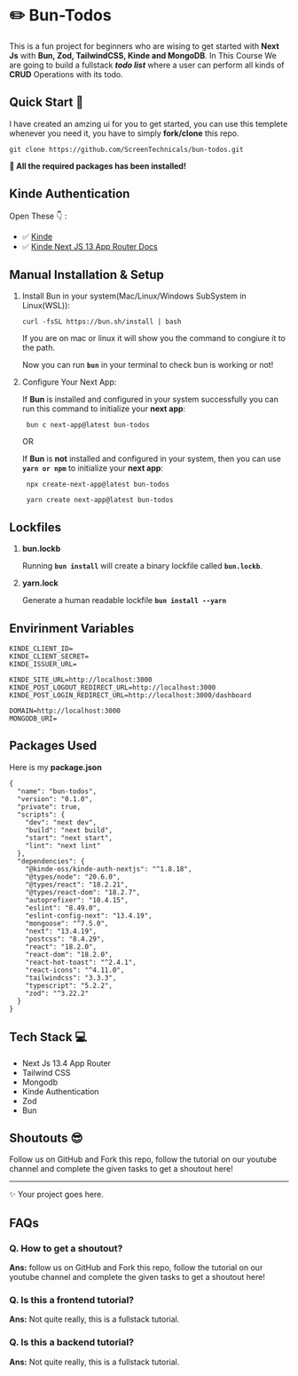 # ✏️ Bun-Todos

This is a fun project for beginners who are wising to get started with **Next Js** with **Bun, Zod, TailwindCSS, Kinde and MongoDB**. In This Course We are going to build a fullstack **_todo list_** where a user can perform all kinds of **CRUD** Operations with its todo.

## Quick Start 🚀

I have created an amzing ui for you to get started, you can use this templete whenever you need it, you have to simply **fork/clone** this repo.

```
git clone https://github.com/ScreenTechnicals/bun-todos.git
```

**🍁 All the required packages has been installed!**

## Kinde Authentication

Open These 👇 :

- ✅ [Kinde](https://kinde.com/docs/developer-tools/nextjs-sdk)
- ✅ [Kinde Next JS 13 App Router Docs](https://kinde.com/docs/developer-tools/nextjs-sdk)

## Manual Installation & Setup

1. Install Bun in your system(Mac/Linux/Windows SubSystem in Linux(WSL)):

   ```
   curl -fsSL https://bun.sh/install | bash
   ```

   If you are on mac or linux it will show you the command to congiure it to the path.

   Now you can run **`bun`** in your terminal to check bun is working or not!

2. Configure Your Next App:

   If **Bun** is installed and configured in your system successfully you can run this command to initialize your **next app**:

   ```
    bun c next-app@latest bun-todos
   ```

   OR

   If **Bun** is **not** installed and configured in your system, then you can use **`yarn or npm`** to initialize your **next app**:

   ```
    npx create-next-app@latest bun-todos
   ```

   ```
    yarn create next-app@latest bun-todos
   ```

## Lockfiles

1. **bun.lockb**

   Running **`bun install`** will create a binary lockfile called **`bun.lockb`**.

2. **yarn.lock**

   Generate a human readable lockfile **`bun install --yarn`**

## Envirinment Variables

```
KINDE_CLIENT_ID=
KINDE_CLIENT_SECRET=
KINDE_ISSUER_URL=

KINDE_SITE_URL=http://localhost:3000
KINDE_POST_LOGOUT_REDIRECT_URL=http://localhost:3000
KINDE_POST_LOGIN_REDIRECT_URL=http://localhost:3000/dashboard

DOMAIN=http://localhost:3000
MONGODB_URI=
```

## Packages Used

Here is my **package.json**

```
{
  "name": "bun-todos",
  "version": "0.1.0",
  "private": true,
  "scripts": {
    "dev": "next dev",
    "build": "next build",
    "start": "next start",
    "lint": "next lint"
  },
  "dependencies": {
    "@kinde-oss/kinde-auth-nextjs": "^1.8.18",
    "@types/node": "20.6.0",
    "@types/react": "18.2.21",
    "@types/react-dom": "18.2.7",
    "autoprefixer": "10.4.15",
    "eslint": "8.49.0",
    "eslint-config-next": "13.4.19",
    "mongoose": "^7.5.0",
    "next": "13.4.19",
    "postcss": "8.4.29",
    "react": "18.2.0",
    "react-dom": "18.2.0",
    "react-hot-toast": "^2.4.1",
    "react-icons": "^4.11.0",
    "tailwindcss": "3.3.3",
    "typescript": "5.2.2",
    "zod": "^3.22.2"
  }
}
```

## Tech Stack 💻

- Next Js 13.4 App Router
- Tailwind CSS
- Mongodb
- Kinde Authentication
- Zod
- Bun

## Shoutouts 😎

Follow us on GitHub and Fork this repo, follow the tutorial on our youtube channel and complete the given tasks to get a shoutout here!

---

✨ Your project goes here.

## FAQs

### Q. How to get a shoutout?

**Ans:** follow us on GitHub and Fork this repo, follow the tutorial on our youtube channel and complete the given tasks to get a shoutout here!

### Q. Is this a frontend tutorial?

**Ans:** Not quite really, this is a fullstack tutorial.

### Q. Is this a backend tutorial?

**Ans:** Not quite really, this is a fullstack tutorial.
